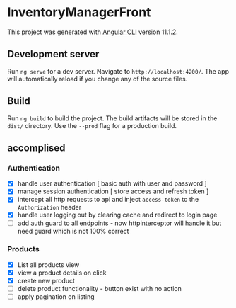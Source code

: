 # InventoryManagerFront

This project was generated with [Angular CLI](https://github.com/angular/angular-cli) version 11.1.2.

## Development server

Run `ng serve` for a dev server. Navigate to `http://localhost:4200/`. The app will automatically reload if you change any of the source files.

## Build

Run `ng build` to build the project. The build artifacts will be stored in the `dist/` directory. Use the `--prod` flag for a production build.

## accomplised

### Authentication 
- [x] handle user authentication [ basic auth with user and password ]
- [x] manage session authentication [ store access and refresh token ]
- [x] intercept all http requests to api and inject `access-token` to the `Authorization` header
- [x] handle user logging out by clearing cache and redirect to login page
- [ ] add auth guard to all endpoints - now httpinterceptor will handle it but need guard which is not 100% correct

### Products
- [x] List all products view 
- [x] view a product details on click
- [x] create new product
- [ ] delete product functionality - button exist with no action
- [ ] apply pagination on listing
